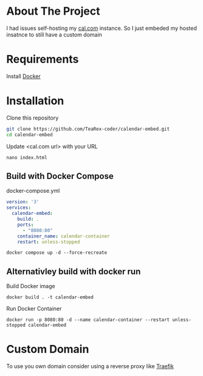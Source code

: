 # About The Project
I had issues self-hosting my [cal.com](https://github.com/calcom/cal.com) instance. So I just embeded my hosted insatnce to still have a custom domain

# Requirements
Install [Docker](https://docs.docker.com/get-docker/)

# Installation
Clone this repository
```bash
git clone https://github.com/TeaRex-coder/calendar-embed.git
cd calendar-embed
```

Update <cal.com url> with your URL

`nano index.html`

## Build with Docker Compose
docker-compose.yml
```yaml
version: '3'
services:
  calendar-embed:
    build: .
    ports:
      - "8080:80"
    container_name: calendar-container
    restart: unless-stopped
```

`
docker compose up -d --force-recreate
`

## Alternativley build with docker run
Build Docker image

`docker build . -t calendar-embed`

Run Docker Container

`docker run -p 8080:80 -d --name calendar-container --restart unless-stopped calendar-embed`

# Custom Domain
To use you own domain consider using a reverse proxy like [Traefik](https://github.com/traefik/traefik)
